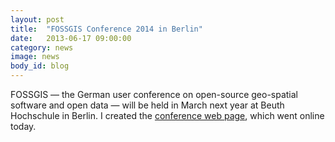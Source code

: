 ```yaml
---
layout: post
title:  "FOSSGIS Conference 2014 in Berlin"
date:   2013-06-17 09:00:00
category: news
image: news
body_id: blog
---
```


FOSSGIS — the German user conference on open-source geo-spatial software and open data — will be held in March next year at Beuth Hochschule in Berlin. I created the [conference web page](http://fossgis.de/konferenz/2014), which went online today.

